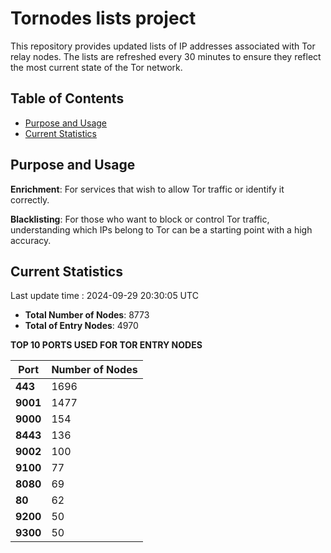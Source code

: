 # Tornodes lists project

This repository provides updated lists of IP addresses associated with Tor relay nodes. The lists are refreshed every 30 minutes to ensure they reflect the most current state of the Tor network.

## Table of Contents

- [Purpose and Usage](#purpose-and-usage)
- [Current Statistics](#current-statistics)


## Purpose and Usage

**Enrichment**: For services that wish to allow Tor traffic or identify it correctly.

**Blacklisting**: For those who want to block or control Tor traffic, understanding which IPs belong to Tor can be a starting point with a high accuracy.

## Current Statistics

Last update time : 2024-09-29 20:30:05 UTC

- **Total Number of Nodes**: 8773
- **Total of Entry Nodes**: 4970

**TOP 10 PORTS USED FOR TOR ENTRY NODES**

| **Port** | **Number of Nodes** |
|------|-----------------|
| **443**   | 1696  |
| **9001**   | 1477  |
| **9000**   | 154  |
| **8443**   | 136  |
| **9002**   | 100  |
| **9100**   | 77  |
| **8080**   | 69  |
| **80**   | 62  |
| **9200**   | 50  |
| **9300**   | 50  |

